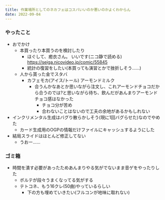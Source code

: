 ```yaml
---
title: 作業場所としてのネカフェはコスパいいのか悪いのかよくわからん
date: 2022-09-04
---
```


### やったこと
+ おでかけ
  + 本買ったり本買うのを検討したり
    + ほぐして、癒衣さん。 いいです(ニコ静で読める)
      <https://seiga.nicovideo.jp/comic/55845>
    + 統計の復習をしたい(本買っても演習とかで挫折しそう……)
  + 人から貰った金でスタバ
    + カフェモカ(アイス/トール) アーモンドミルク
      + 合うんかなあとか思いながら注文し、これアーモンドチョコだから合うのでは?と思いながら待ち、飲んだがあんまりアーモンドチョコ感はなかった
        + チョコ分が苦め
        + 合わないことはないので工夫の余地があるかもしれない
+ インクリメンタル生成はバグり散らかしそう(現に1回バグらせた)なのでやめた
  + カード生成用のOGPの情報だけファイルにキャッシュするようにした
+ 結局スライドはほとんど修正してない
  + うおー……

### ゴミ箱
+ 時間を潰す必要があったためあんまりやる気がでないまま音ゲをやったりした
  + ボルテが段々うまくなってる気がする
  + テトコネ、もう16クレ(50曲)やっているらしい
    + 下の方も埋めていきたい(フルコンが地味に取れない)
